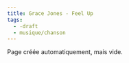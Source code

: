 ```yaml
---
title: Grace Jones - Feel Up
tags:
  - -draft
  - musique/chanson
---
```


Page créée automatiquement, mais vide.
